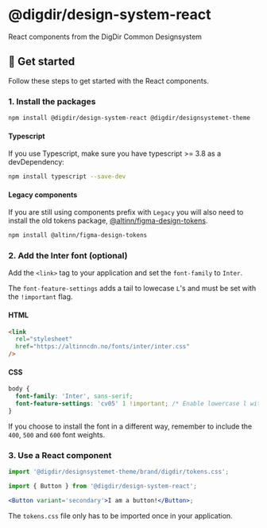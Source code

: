 # @digdir/design-system-react

React components from the DigDir Common Designsystem

## 🚀 Get started

Follow these steps to get started with the React components.

### 1. Install the packages

```sh
npm install @digdir/design-system-react @digdir/designsystemet-theme
```

#### Typescript

If you use Typescript, make sure you have typescript >= 3.8 as a devDependency:

```sh
npm install typescript --save-dev
```

#### Legacy components

If you are still using components prefix with `Legacy` you will also need to install the old tokens package, [ @altinn/figma-design-tokens](https://www.npmjs.com/package/@altinn/figma-design-tokens).

```sh
npm install @altinn/figma-design-tokens
```

### 2. Add the Inter font (optional)

Add the `<link>` tag to your application and set the `font-family` to `Inter`.

The `font-feature-settings` adds a tail to lowecase `L`'s and must be set with the `!important` flag.

#### HTML

```html
<link
  rel="stylesheet"
  href="https://altinncdn.no/fonts/inter/inter.css"
/>
```

#### CSS

```css
body {
  font-family: 'Inter', sans-serif;
  font-feature-settings: 'cv05' 1 !important; /* Enable lowercase l with tail */
}
```

If you choose to install the font in a different way, remember to include the `400`, `500` and `600` font weights.

### 3. Use a React component

```jsx
import '@digdir/designsystemet-theme/brand/digdir/tokens.css';

import { Button } from '@digdir/design-system-react';

<Button variant='secondary'>I am a button!</Button>;
```

The `tokens.css` file only has to be imported once in your application.
